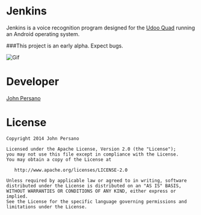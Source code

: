 Jenkins
=================

Jenkins is a voice recognition program designed for the [Udoo Quad](http://shop.udoo.org/usa/?___from_store=usa&popup=no) running an Android operating system.


###This project is an early alpha. Expect bugs. <br>

![Gif](http://i1016.photobucket.com/albums/af284/Turbopwned/bwd6j.gif)

Developer
=========
[John Persano](https://plus.google.com/+JohnPersano)


License
=======

    Copyright 2014 John Persano

    Licensed under the Apache License, Version 2.0 (the "License");
    you may not use this file except in compliance with the License.
    You may obtain a copy of the License at

       http://www.apache.org/licenses/LICENSE-2.0

    Unless required by applicable law or agreed to in writing, software
    distributed under the License is distributed on an "AS IS" BASIS,
    WITHOUT WARRANTIES OR CONDITIONS OF ANY KIND, either express or implied.
    See the License for the specific language governing permissions and
    limitations under the License.

